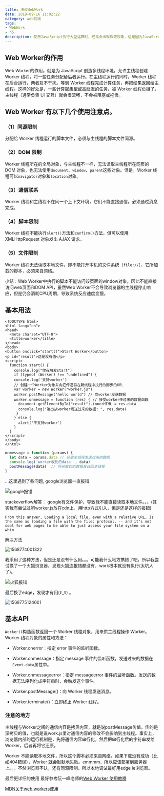 ```yaml
---
title: 浅谈WebWork
date: 2019-09-16 11:02:22
category: web前端
tags: 
- WebWork
- h5
description: 使用JavaScript执行大型运算时，经常会出现假死现象，这是因为JavaScript是单线程编程语言，运算能力比较弱。HTML5新增Web Workders能够创建一个不影响前台处理的后台进程，并且在这个后台线程中可以继续创建多个子线程，以帮助JavaScript实现多线程的能力。通过WebWork, 开发者可以将耗时较长的处理交给后台线程去运行，从而解决在执行大量运算造成进程阻塞而页面无响应的情况。
---
```


## Web Worker的作用

Web Worker的作用，就是为 JavaScript 创造多线程环境，允许主线程创建 Worker 线程，将一些任务分配给后者运行。在主线程运行的同时，Worker 线程在后台运行，两者互不干扰。等到 Worker 线程完成计算任务，再把结果返回给主线程。这样的好处是，一些计算密集型或高延迟的任务，被 Worker 线程负担了，主线程（通常负责 UI 交互）就会很流畅，不会被阻塞或拖慢。

## Web Worker 有以下几个使用注意点。

### （1）**同源限制**

分配给 Worker 线程运行的脚本文件，必须与主线程的脚本文件同源。

### （2）**DOM 限制**

Worker 线程所在的全局对象，与主线程不一样，无法读取主线程所在网页的 DOM 对象，也无法使用`document`、`window`、`parent`这些对象。但是，Worker 线程可以`navigator`对象和`location`对象。

### （3）**通信联系**

Worker 线程和主线程不在同一个上下文环境，它们不能直接通信，必须通过消息完成。

### （4）**脚本限制**

Worker 线程不能执行`alert()`方法和`confirm()`方法，但可以使用 XMLHttpRequest 对象发出 AJAX 请求。

### （5）**文件限制**

Worker 线程无法读取本地文件，即不能打开本机的文件系统（`file://`），它所加载的脚本，必须来自网络。

小结：Web Worker中执行的脚本不能访问该页面的window对象，因此不能直接访问web页面和DOM API，虽然Web Worker不会导致浏览器的主线程停止响应，但是仍会消耗CPU周期，导致系统反应速度变慢。



## 基本用法

```
<!DOCTYPE html>
<html lang="en">
<head>
  <meta charset="UTF-8">
  <title>worker</title>
</head>
<body>
<button onclick="start()">Start Worker</button>
<p id="result">这是没有值</p>
<script>
  function start() {
    console.log("你有触发start")
    if (typeof (Worker) !== "undefined") {
    console.log('支持worker')
    // 创建一个Worker对象并向它传递将在新线程中执行的脚步的URL
    var worker = new Worker("worker.js")
    worker.postMessage("hello world") // 向worker发送数据
    worker.onmessage = function (res) { // 接受worker传过来的数据函数
      document.getElementById("result").innerHTML = res.data
      console.log("输出从worker发送过来的数据: ", res.data)
     }
    } else {
      alert('不支持worker')
    }
  }
</script>
</body>
</html>
```

```worker.js
onmessage = function (params) {
  let data = params.data // 获取主线程发送过来的数据
  console.log('worker收到的data ', data) 
  postMessage(data)  // 将获取到的数据发送回主线程
}
```

...这里遇到了些问题, google浏览器一直报错

![google报错](http://img.flura.cn/1568774603784.png)

stackoverflow解答： google有文件保护，导致我不能直接读取本地文件。。。(其实我有尝试过吧worker.js放在cdn上，用http方式引入，但是还是这样的报错)

```Stack Overflow
From this answer, Loading a local file, even with a relative URL, is the same as loading a file with the file: protocol. -- and it's not cool for web pages to be able to just access your file system on a whim
```

解决方法

![1568774001322](http://img.flura.cn/1568774001322.png)

我采用了这种方法，但是还是没有什么用。。。可能我什么地方搞错了吧。所以我尝试换了一个火狐浏览器，发现火狐连报错都没有，work根本就没有执行(太坑人了)。

![火狐报错](http://img.flura.cn/1568774930762.png)

最后换了edge，发现才有用(꒦_꒦) 。

![1568775124601](http://img.flura.cn/1568775141089.png)

## 基本API

`Worker()`构造函数返回一个 Worker 线程对象，用来供主线程操作 Worker。Worker 线程对象的属性和方法：

- Worker.onerror：指定 error 事件的监听函数。

- Worker.onmessage：指定 message 事件的监听函数，发送过来的数据在`Event.data`属性中。
- Worker.onmessageerror：指定 messageerror 事件的监听函数。发送的数据无法序列化成字符串时，会触发这个事件。
- Worker.postMessage()：向 Worker 线程发送消息。
- Worker.terminate()：立即终止 Worker 线程。

### 注意的地方

主线程与Worker之间的通信内容是拷贝内容，就是说postMessage传值，传的是深拷贝的值，也就是说work.js里对通信内容的修改不会影响到主线程。事实上，浏览器内部的运行机制是，先将通信内容串行化，然后把串行化后的字符串发给 Worker，后者再将它还原。

 Worker 不能读取本地文件，所以这个脚本必须来自网络。如果下载没有成功（比如404错误），Worker 就会默默地失败。emmmm，所以应该部署到服务器上。。。不然浏览器不认，还有同源限制。所以本地调试最好用edge ie浏览器。



最后更详细的使用 最好参考阮一峰老师的[Web Worker 使用教程](http://www.ruanyifeng.com/blog/2018/07/web-worker.html)

[MDN关于web workers使用](https://developer.mozilla.org/zh-CN/docs/Web/API/Web_Workers_API/Using_web_workers)